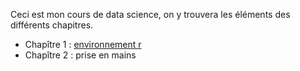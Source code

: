 Ceci est mon cours de data science, on y trouvera les éléments des différents chapitres.
 * Chapître 1 : [environnement r](https://docs.google.com/presentation/d/1FdAIW83N8EAWHCn66PfnphdGyNr-wyS6dUPOlUTY0Hg/edit?usp=sharing)
 * Chapître 2 : prise en mains